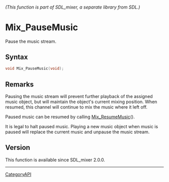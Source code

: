 ###### (This function is part of SDL_mixer, a separate library from SDL.)
# Mix_PauseMusic

Pause the music stream.

## Syntax

```c
void Mix_PauseMusic(void);

```

## Remarks

Pausing the music stream will prevent further playback of the assigned
music object, but will maintain the object's current mixing position. When
resumed, this channel will continue to mix the music where it left off.

Paused music can be resumed by calling
[Mix_ResumeMusic](Mix_ResumeMusic.md)().

It is legal to halt paused music. Playing a new music object when music is
paused will replace the current music and unpause the music stream.

## Version

This function is available since SDL_mixer 2.0.0.

----
[CategoryAPI](CategoryAPI.md)
